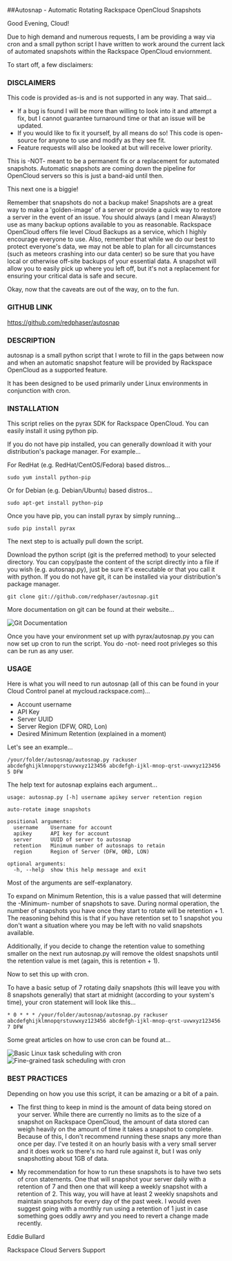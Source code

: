 ##Autosnap - Automatic Rotating Rackspace OpenCloud Snapshots

Good Evening, Cloud!

Due to high demand and numerous requests, I am be providing a way via cron and a small python script I have written to work around the current lack of automated snapshots within the Rackspace OpenCloud enviornment.

To start off, a few disclaimers:

### DISCLAIMERS

This code is provided as-is and is not supported in any way. That said...
* If a bug is found I will be more than willing to look into it and attempt a fix, but I cannot guarantee turnaround time or that an issue will be updated.
* If you would like to fix it yourself, by all means do so! This code is open-source for anyone to use and modify as they see fit.
* Feature requests will also be looked at but will receive lower priority.
    
This is -NOT- meant to be a permanent fix or a replacement for automated snapshots. Automatic snapshots are coming down the pipeline for OpenCloud servers so this is just a band-aid until then.

This next one is a biggie!

Remember that snapshots do not a backup make! Snapshots are a great way to make a 'golden-image' of a server or provide a quick way to restore a server in the event of an issue. You should always (and I mean Always!) use as many backup options available to you as reasonable. Rackspace OpenCloud offers file level Cloud Backups as a service, which I highly encourage everyone to use. Also, remember that  while we do our best to protect everyone's data, we may not be able to plan for all circumstances (such as meteors crashing into our data center) so be sure that you have local or otherwise off-site backups of your essential data. A snapshot will allow you to easily pick up where you left off, but it's not a replacement for ensuring your critical data is safe and secure.


Okay, now that the caveats are out of the way, on to the fun.

### GITHUB LINK

https://github.com/redphaser/autosnap

### DESCRIPTION

autosnap is a small python script that I wrote to fill in the gaps between now and when an automatic snapshot feature will be provided by Rackspace OpenCloud as a supported feature.

It has been designed to be used primarily under Linux environments in conjunction with cron. 

### INSTALLATION

This script relies on the pyrax SDK for Rackspace OpenCloud. You can easily install it using python pip.
    
If you do not have pip installed, you can generally download it with your distribution's package manager. For example...

For RedHat (e.g. RedHat/CentOS/Fedora) based distros...

    sudo yum install python-pip

Or for Debian (e.g. Debian/Ubuntu) based distros...

    sudo apt-get install python-pip

Once you have pip, you can install pyrax by simply running...

    sudo pip install pyrax

The next step to is actually pull down the script.

Download the python script (git is the preferred method) to your selected directory. You can copy/paste the content of the script directly into a file if you wish (e.g. autosnap.py), just be sure it's executable or that you call it with python. If you do not have git, it can be installed via your distribution's package manager.

    git clone git://github.com/redphaser/autosnap.git

More documentation on git can be found at their website...

![Git Documentation](http://git-scm.com/documentation)

Once you have your environment set up with pyrax/autosnap.py you can now set up cron to run the script. You do -not- need root privleges so this can be run as any user.

### USAGE

Here is what you will need to run autosnap (all of this can be found in your Cloud Control panel at mycloud.rackspace.com)...

* Account username
* API Key
* Server UUID 
* Server Region (DFW, ORD, Lon)
* Desired Minimum Retention (explained in a moment)

Let's see an example...

    /your/folder/autosnap/autosnap.py rackuser abcdefghijklmnopqrstuvwxyz123456 abcdefgh-ijkl-mnop-qrst-uvwxyz123456 5 DFW

The help text for autosnap explains each argument...

    usage: autosnap.py [-h] username apikey server retention region
    
    auto-rotate image snapshots
    
    positional arguments:
      username    Username for account
      apikey      API key for account
      server      UUID of server to autosnap
      retention   Minimum number of autosnaps to retain
      region      Region of Server (DFW, ORD, LON)
    
    optional arguments:
      -h, --help  show this help message and exit

Most of the arguments are self-explanatory. 

To expand on Minimum Retention, this is a value passed that will determine the -Minimum- number of snapshots to save. During normal operation, the number of snapshots you have once they start to rotate will be retention + 1. The reasoning behind this is that if you have retention set to 1 snapshot you don't want a situation where you may be left with no valid snapshots available. 

Additionally, if you decide to change the retention value to something smaller on the next run autosnap.py will remove the oldest snapshots until the retention value is met (again, this is retention + 1).

Now to set this up with cron.

To have a basic setup of 7 rotating daily snapshots (this will leave you with 8 snapshots generally) that start at midnight (according to your system's time), your cron statement will look like this...

    * 0 * * * /your/folder/autosnap/autosnap.py rackuser abcdefghijklmnopqrstuvwxyz123456 abcdefgh-ijkl-mnop-qrst-uvwxyz123456 7 DFW

Some great articles on how to use cron can be found at...

![Basic Linux task scheduling with cron](http://www.rackspace.com/knowledge_center/article/basic-linux-task-scheduling-with-cron)
![Fine-grained task scheduling with cron](http://ww.wip.rackspacecloud.com/knowledge_center/article/fine-grained-task-scheduling-with-crond)

### BEST PRACTICES

Depending on how you use this script, it can be amazing or a bit of a pain.

* The first thing to keep in mind is the amount of data being stored on your server. While there are currently no limits as to the size of a snapshot on Rackspace OpenCloud, the amount of data stored can weigh heavily on the amount of time it takes a snapshot to complete. Because of this, I don't recommend running these snaps any more than once per day. I've tested it on an hourly basis with a very small server and it does work so there's no hard rule against it, but I was only snapshotting about 1GB of data.

* My recommendation for how to run these snapshots is to have two sets of cron statements. One that will snapshot your server daily with a retention of 7 and then one that will keep a weekly snapshot with a retention of 2. This way, you will have at least 2 weekly snapshots and maintain snapshots for every day of the past week. I would even suggest going with a monthly run using a retention of 1 just in case something goes oddly awry and you need to revert a change made recently.


Eddie Bullard

Rackspace Cloud Servers Support
